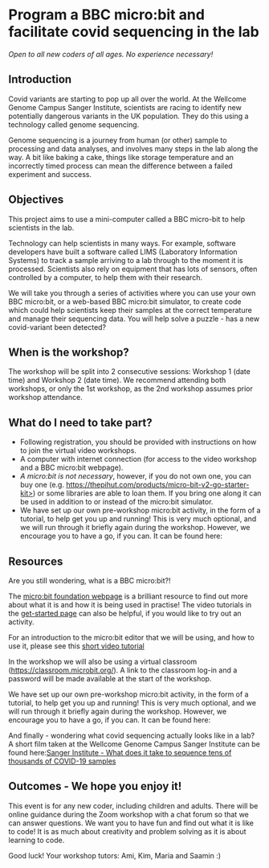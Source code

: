 # Program a BBC micro:bit and facilitate covid sequencing in the lab

*Open to all new coders of all ages. No experience necessary!*

## Introduction

Covid variants are starting to pop up all over the world. At the Wellcome Genome Campus Sanger Institute, scientists are racing to identify new potentially dangerous variants in the UK population. They do this using a technology called genome sequencing.

Genome sequencing is a journey from human (or other) sample to processing and data analyses, and involves many steps in the lab along the way. A bit like baking a cake, things like storage temperature and an incorrectly timed process can mean the difference between a failed experiment and success.

## Objectives

This project aims to use a mini-computer called a BBC micro-bit to help scientists in the lab.

Technology can help scientists in many ways. For example, software developers have built a software called LIMS (Laboratory Information Systems) to track a sample arriving to a lab through to the moment it is processed. Scientists also rely on equipment that has lots of sensors, often controlled by a computer, to help them with their research.

We will take you through a series of activities where you can use your own BBC micro:bit, or a web-based BBC micro:bit simulator, to create code which could help scientists keep their samples at the correct temperature and manage their sequencing data. You will help solve a puzzle - has a new covid-variant been detected?

## When is the workshop?

The workshop will be split into 2 consecutive sessions: Workshop 1 (date time) and Workshop 2 (date time).
We recommend attending both workshops, or only the 1st workshop, as the 2nd workshop assumes prior workshop attendance.

## What do I need to take part?

- Following registration, you should be provided with instructions on how to join the virtual video workshops.
- A computer with internet connection (for access to the video workshop and a BBC micro:bit webpage).
- *A micro:bit is not necessary*, however, if you do not own one, you can buy one (e.g. https://thepihut.com/products/micro-bit-v2-go-starter-kit>) or some libraries are able to loan them. If you bring one along it can be used in addition to or instead of the micro:bit simulator.
- We have set up our own pre-workshop micro:bit activity, in the form of a tutorial, to help get you up and running! This is very much optional, and we will run through it briefly again during the workshop. However, we encourage you to have a go, if you can. It can be found here:

## Resources

Are you still wondering, what is a BBC micro:bit?! 

The [micro:bit foundation webpage](https://microbit.org) is a brilliant resource to find out more about what it is and how it is being used in practise! The video tutorials in the [get-started page](https://microbit.org/get-started) can also be helpful, if you would like to try out an activity. 

For an introduction to the micro:bit editor that we will be using, and how to use it, please see this [short video tutorial](https://www.youtube.com/watch?v=MMqKMGeykM8)

In the workshop we will also be using a virtual classroom (https://classroom.microbit.org/). A link to the classroom log-in and a password will be made available at the start of the workshop.

We have set up our own pre-workshop micro:bit activity, in the form of a tutorial, to help get you up and running! This is very much optional, and we will run through it briefly again during the workshop. However, we encourage you to have a go, if you can. It can be found here:

And finally - wondering what covid sequencing actually looks like in a lab? A short film taken at the Wellcome Genome Campus Sanger Institute can be found here:[Sanger Institute - What does it take to sequence tens of thousands of COVID-19 samples](https://www.youtube.com/watch?v=Fd40gunBTN0)

## Outcomes - We hope you enjoy it!

This event is for any new coder, including children and adults. There will be online guidance during the Zoom workshop with a chat forum so that we can answer questions. We want you to have fun and find out what it is like to code! It is as much about creativity and problem solving as it is about learning to code.

Good luck!
Your workshop tutors: Ami, Kim, Maria and Saamin :)
